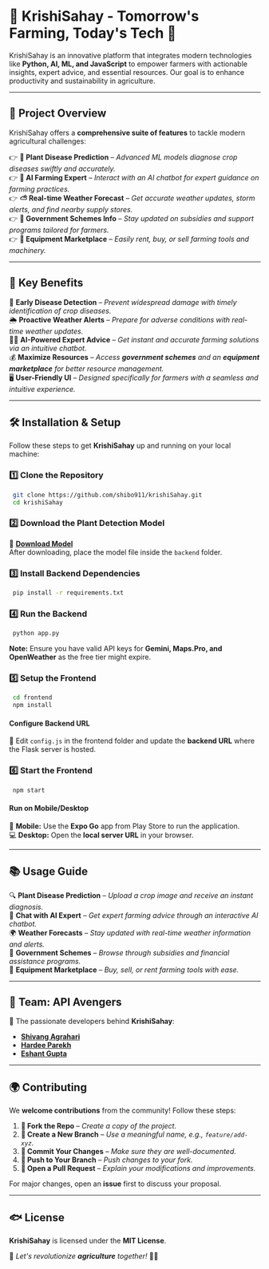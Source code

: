 # 🌾 KrishiSahay - Tomorrow's Farming, Today's Tech 🌱

KrishiSahay is an innovative platform that integrates modern technologies like **Python, AI, ML, and JavaScript** to empower farmers with actionable insights, expert advice, and essential resources. Our goal is to enhance productivity and sustainability in agriculture.

---

## 🚀 Project Overview

KrishiSahay offers a **comprehensive suite of features** to tackle modern agricultural challenges:

👉 **🌿 Plant Disease Prediction** – _Advanced ML models diagnose crop diseases swiftly and accurately._  
👉 **🤖 AI Farming Expert** – _Interact with an AI chatbot for expert guidance on farming practices._  
👉 **⛅ Real-time Weather Forecast** – _Get accurate weather updates, storm alerts, and find nearby supply stores._  
👉 **📝 Government Schemes Info** – _Stay updated on subsidies and support programs tailored for farmers._  
👉 **🚜 Equipment Marketplace** – _Easily rent, buy, or sell farming tools and machinery._  

---

## 🎯 Key Benefits

🌱 **Early Disease Detection** – _Prevent widespread damage with timely identification of crop diseases._  
🌦️ **Proactive Weather Alerts** – _Prepare for adverse conditions with real-time weather updates._  
🧑‍🌾 **AI-Powered Expert Advice** – _Get instant and accurate farming solutions via an intuitive chatbot._  
💰 **Maximize Resources** – _Access **government schemes** and an **equipment marketplace** for better resource management._  
🖥️ **User-Friendly UI** – _Designed specifically for farmers with a seamless and intuitive experience._  

---

## 🛠️ Installation & Setup

Follow these steps to get **KrishiSahay** up and running on your local machine:

### 1️⃣ Clone the Repository
```bash
 git clone https://github.com/shibo911/krishiSahay.git
 cd krishiSahay
```

### 2️⃣ Download the Plant Detection Model
💽 **[Download Model](https://drive.google.com/file/d/1AngdnHknntvq0epasAPU5RGDo8lulojM/view)**  
After downloading, place the model file inside the `backend` folder.

### 3️⃣ Install Backend Dependencies
```bash
 pip install -r requirements.txt
```

### 4️⃣ Run the Backend
```bash
 python app.py
```
**Note:** Ensure you have valid API keys for **Gemini, Maps.Pro, and OpenWeather** as the free tier might expire.

### 5️⃣ Setup the Frontend
```bash
 cd frontend
 npm install
```

#### Configure Backend URL
📄 Edit `config.js` in the frontend folder and update the **backend URL** where the Flask server is hosted.

### 6️⃣ Start the Frontend
```bash
 npm start
```

#### Run on Mobile/Desktop
📱 **Mobile:** Use the **Expo Go** app from Play Store to run the application.  
💻 **Desktop:** Open the **local server URL** in your browser.

---

## 📚 Usage Guide

🔍 **Plant Disease Prediction** – _Upload a crop image and receive an instant diagnosis._  
💬 **Chat with AI Expert** – _Get expert farming advice through an interactive AI chatbot._  
🌍 **Weather Forecasts** – _Stay updated with real-time weather information and alerts._  
🏩 **Government Schemes** – _Browse through subsidies and financial assistance programs._  
🛒 **Equipment Marketplace** – _Buy, sell, or rent farming tools with ease._  

---

## 👥 Team: API Avengers

🚀 The passionate developers behind **KrishiSahay**:

- **[Shivang Agrahari](https://www.linkedin.com/in/shivangagrahari/)**  
- **[Hardee Parekh](https://www.linkedin.com/in/hardeeparekh/)**  
- **[Eshant Gupta](https://www.linkedin.com/in/eshant-gupta-a9995b280/)**  

---

## 🌍 Contributing

We **welcome contributions** from the community! Follow these steps:

1. **🔄 Fork the Repo** – _Create a copy of the project._
2. **🌿 Create a New Branch** – _Use a meaningful name, e.g., `feature/add-xyz`._
3. **📝 Commit Your Changes** – _Make sure they are well-documented._
4. **📄 Push to Your Branch** – _Push changes to your fork._
5. **🔀 Open a Pull Request** – _Explain your modifications and improvements._

For major changes, open an **issue** first to discuss your proposal.

---

## 🐟 License

**KrishiSahay** is licensed under the **MIT License**.  

🌾 _Let's revolutionize **agriculture** together!_ 🚜✨

